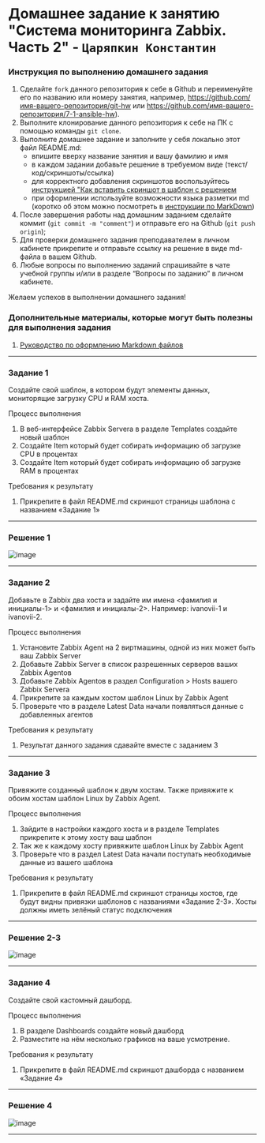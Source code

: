 # Домашнее задание к занятию "Система мониторинга Zabbix. Часть 2" - `Царяпкин Константин`


### Инструкция по выполнению домашнего задания

   1. Сделайте `fork` данного репозитория к себе в Github и переименуйте его по названию или номеру занятия, например, https://github.com/имя-вашего-репозитория/git-hw или  https://github.com/имя-вашего-репозитория/7-1-ansible-hw).
   2. Выполните клонирование данного репозитория к себе на ПК с помощью команды `git clone`.
   3. Выполните домашнее задание и заполните у себя локально этот файл README.md:
      - впишите вверху название занятия и вашу фамилию и имя
      - в каждом задании добавьте решение в требуемом виде (текст/код/скриншоты/ссылка)
      - для корректного добавления скриншотов воспользуйтесь [инструкцией "Как вставить скриншот в шаблон с решением](https://github.com/netology-code/sys-pattern-homework/blob/main/screen-instruction.md)
      - при оформлении используйте возможности языка разметки md (коротко об этом можно посмотреть в [инструкции  по MarkDown](https://github.com/netology-code/sys-pattern-homework/blob/main/md-instruction.md))
   4. После завершения работы над домашним заданием сделайте коммит (`git commit -m "comment"`) и отправьте его на Github (`git push origin`);
   5. Для проверки домашнего задания преподавателем в личном кабинете прикрепите и отправьте ссылку на решение в виде md-файла в вашем Github.
   6. Любые вопросы по выполнению заданий спрашивайте в чате учебной группы и/или в разделе “Вопросы по заданию” в личном кабинете.
   
Желаем успехов в выполнении домашнего задания!
   
### Дополнительные материалы, которые могут быть полезны для выполнения задания

1. [Руководство по оформлению Markdown файлов](https://gist.github.com/Jekins/2bf2d0638163f1294637#Code)

---

### Задание 1

Создайте свой шаблон, в котором будут элементы данных, мониторящие загрузку CPU и RAM хоста.

Процесс выполнения
 1. В веб-интерфейсе Zabbix Servera в разделе Templates создайте новый шаблон
 2. Создайте Item который будет собирать информацию об загрузке CPU в процентах
 3. Создайте Item который будет собирать информацию об загрузке RAM в процентах

Требования к результату
 1. Прикрепите в файл README.md скриншот страницы шаблона с названием «Задание 1»

---

### Решение 1

![image](https://github.com/Tsaryapkin00/8-04/assets/117481592/131de735-9c10-4e67-b0df-b36cfaca4cb9)

---

### Задание 2

Добавьте в Zabbix два хоста и задайте им имена <фамилия и инициалы-1> и <фамилия и инициалы-2>. Например: ivanovii-1 и ivanovii-2.

Процесс выполнения
 1. Установите Zabbix Agent на 2 виртмашины, одной из них может быть ваш Zabbix Server
 2. Добавьте Zabbix Server в список разрешенных серверов ваших Zabbix Agentов
 3. Добавьте Zabbix Agentов в раздел Configuration > Hosts вашего Zabbix Servera
 4. Прикрепите за каждым хостом шаблон Linux by Zabbix Agent
 5. Проверьте что в разделе Latest Data начали появляться данные с добавленных агентов

Требования к результату
 1. Результат данного задания сдавайте вместе с заданием 3


---

### Задание 3

Привяжите созданный шаблон к двум хостам. Также привяжите к обоим хостам шаблон Linux by Zabbix Agent.

Процесс выполнения
 1. Зайдите в настройки каждого хоста и в разделе Templates прикрепите к этому хосту ваш шаблон
 2. Так же к каждому хосту привяжите шаблон Linux by Zabbix Agent
 3. Проверьте что в раздел Latest Data начали поступать необходимые данные из вашего шаблона

Требования к результату
 1. Прикрепите в файл README.md скриншот страницы хостов, где будут видны привязки шаблонов с названиями «Задание 2-3». Хосты должны иметь зелёный статус подключения

---

### Решение 2-3

![image](https://github.com/Tsaryapkin00/8-04/assets/117481592/6c64171f-fc24-449a-998e-85da44e6b3f1)

---

### Задание 4

Создайте свой кастомный дашборд.

Процесс выполнения
 1. В разделе Dashboards создайте новый дашборд
 2. Разместите на нём несколько графиков на ваше усмотрение.

Требования к результату
 1. Прикрепите в файл README.md скриншот дашборда с названием «Задание 4»

---

### Решение 4

![image](https://github.com/Tsaryapkin00/8-04/assets/117481592/80e125bd-d0a5-41ac-b1d9-9dfee5f23fc8)


---

